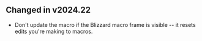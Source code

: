 ## Changed in v2024.22

* Don't update the macro if the Blizzard macro frame is visible -- it resets edits you're making to macros.

